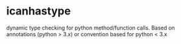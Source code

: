 icanhastype
===========

dynamic type checking for python method/function calls. Based on annotations (python > 3.x) or convention based for python &lt; 3.x